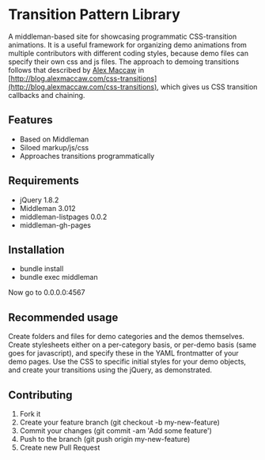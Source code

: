 # Transition Pattern Library

A middleman-based site for showcasing programmatic CSS-transition animations. It is a useful framework for organizing demo animations from multiple contributors with different coding styles, because demo files can specify their own css and js files. The approach to demoing transitions follows that described by [Alex Maccaw](https://github.com/maccman) in [http://blog.alexmaccaw.com/css-transitions](http://blog.alexmaccaw.com/css-transitions), which gives us CSS transition callbacks and chaining.

## Features

* Based on Middleman
* Siloed markup/js/css
* Approaches transitions programmatically

## Requirements

* jQuery 1.8.2
* Middleman 3.012
* middleman-listpages 0.0.2
* middleman-gh-pages

## Installation

* bundle install
* bundle exec middleman

Now go to 0.0.0.0:4567

## Recommended usage

Create folders and files for demo categories and the demos themselves. Create stylesheets either on a per-category basis, or per-demo basis (same goes for javascript), and specify these in the YAML frontmatter of your demo pages. Use the CSS to specific initial styles for your demo objects, and create your transitions using the jQuery, as demonstrated.

## Contributing

1. Fork it
2. Create your feature branch (git checkout -b my-new-feature)
3. Commit your changes (git commit -am 'Add some feature')
4. Push to the branch (git push origin my-new-feature)
5. Create new Pull Request